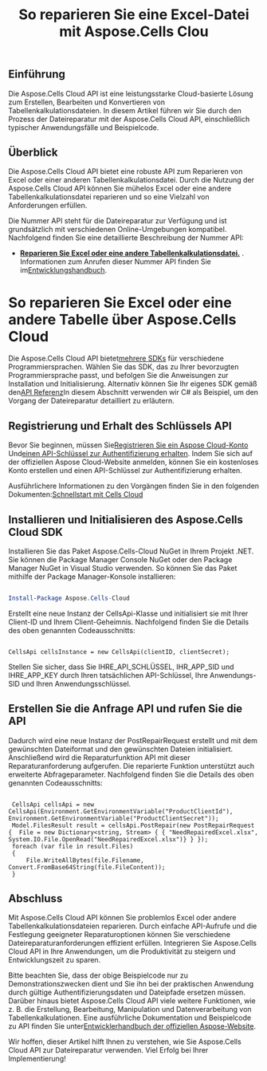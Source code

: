 ﻿---
title: So reparieren Sie eine Excel-Datei mit Aspose.Cells Clou
linktitle: So reparieren Sie eine Excel-Fil
type: docs
url: /de/how-to-repair-excel-file
description: So reparieren Sie Excel oder andere Tabellenkalkulationsdateien mit Aspose.Cells Cloud
weight: 10
kwords: Excel, Office Cloud, REST API, Tabellenkalkulation, PDF, CSV, Json, Markdown, So reparieren Sie Excel oder andere Tabellenkalkulationsdateien über Aspose.Cells Cloud
---
## Einführung

Die Aspose.Cells Cloud API ist eine leistungsstarke Cloud-basierte Lösung zum Erstellen, Bearbeiten und Konvertieren von Tabellenkalkulationsdateien. In diesem Artikel führen wir Sie durch den Prozess der Dateireparatur mit der Aspose.Cells Cloud API, einschließlich typischer Anwendungsfälle und Beispielcode.

## Überblick

Die Aspose.Cells Cloud API bietet eine robuste API zum Reparieren von Excel oder einer anderen Tabellenkalkulationsdatei. Durch die Nutzung der Aspose.Cells Cloud API können Sie mühelos Excel oder eine andere Tabellenkalkulationsdatei reparieren und so eine Vielzahl von Anforderungen erfüllen.

Die Nummer API steht für die Dateireparatur zur Verfügung und ist grundsätzlich mit verschiedenen Online-Umgebungen kompatibel. Nachfolgend finden Sie eine detaillierte Beschreibung der Nummer API:

- **[Reparieren Sie Excel oder eine andere Tabellenkalkulationsdatei.](https://reference.aspose.cloud/cells/#/LightCells/PostRepair)** . Informationen zum Anrufen dieser Nummer API finden Sie im[Entwicklungshandbuch](https://docs.aspose.cloud/cells/repair/).

# So reparieren Sie Excel oder eine andere Tabelle über Aspose.Cells Cloud

 Die Aspose.Cells Cloud API bietet[mehrere SDKs](https://github.com/aspose-cells-cloud) für verschiedene Programmiersprachen. Wählen Sie das SDK, das zu Ihrer bevorzugten Programmiersprache passt, und befolgen Sie die Anweisungen zur Installation und Initialisierung. Alternativ können Sie Ihr eigenes SDK gemäß den[API Referenz](https://reference.aspose.cloud/cells/)In diesem Abschnitt verwenden wir C# als Beispiel, um den Vorgang der Dateireparatur detailliert zu erläutern.

## Registrierung und Erhalt des Schlüssels API

Bevor Sie beginnen, müssen Sie[Registrieren Sie ein Aspose Cloud-Konto](https://id.containerize.com/signup) Und[einen API-Schlüssel zur Authentifizierung erhalten](https://dashboard.aspose.cloud/applications). Indem Sie sich auf der offiziellen Aspose Cloud-Website anmelden, können Sie ein kostenloses Konto erstellen und einen API-Schlüssel zur Authentifizierung erhalten.

 Ausführlichere Informationen zu den Vorgängen finden Sie in den folgenden Dokumenten:[Schnellstart mit Cells Cloud](https://docs.aspose.cloud/cells/quickstart/)

## Installieren und Initialisieren des Aspose.Cells Cloud SDK

Installieren Sie das Paket Aspose.Cells-Cloud NuGet in Ihrem Projekt .NET. Sie können die Package Manager Console NuGet oder den Package Manager NuGet in Visual Studio verwenden.
So können Sie das Paket mithilfe der Package Manager-Konsole installieren:

```Powershell

Install-Package Aspose.Cells-Cloud

```

Erstellt eine neue Instanz der CellsApi-Klasse und initialisiert sie mit Ihrer Client-ID und Ihrem Client-Geheimnis. Nachfolgend finden Sie die Details des oben genannten Codeausschnitts:

```CSharp

CellsApi cellsInstance = new CellsApi(clientID, clientSecret);

```

Stellen Sie sicher, dass Sie IHRE_API_SCHLÜSSEL, IHR_APP_SID und IHRE_APP_KEY durch Ihren tatsächlichen API-Schlüssel, Ihre Anwendungs-SID und Ihren Anwendungsschlüssel.

## Erstellen Sie die Anfrage API und rufen Sie die API

Dadurch wird eine neue Instanz der PostRepairRequest erstellt und mit dem gewünschten Dateiformat und den gewünschten Dateien initialisiert. Anschließend wird die Reparaturfunktion API mit dieser Reparaturanforderung aufgerufen. Die reparierte Funktion unterstützt auch erweiterte Abfrageparameter. Nachfolgend finden Sie die Details des oben genannten Codeausschnitts:

```CSharp

 CellsApi cellsApi = new CellsApi(Environment.GetEnvironmentVariable("ProductClientId"), Environment.GetEnvironmentVariable("ProductClientSecret"));
 Model.FilesResult result = cellsApi.PostRepair(new PostRepairRequest {  File = new Dictionary<string, Stream> { { "NeedRepairedExcel.xlsx", System.IO.File.OpenRead("NeedRepairedExcel.xlsx")} } });
 foreach (var file in result.Files)
 {
     File.WriteAllBytes(file.Filename, Convert.FromBase64String(file.FileContent));
 }

```

## Abschluss

Mit Aspose.Cells Cloud API können Sie problemlos Excel oder andere Tabellenkalkulationsdateien reparieren. Durch einfache API-Aufrufe und die Festlegung geeigneter Reparaturoptionen können Sie verschiedene Dateireparaturanforderungen effizient erfüllen. Integrieren Sie Aspose.Cells Cloud API in Ihre Anwendungen, um die Produktivität zu steigern und Entwicklungszeit zu sparen.

Bitte beachten Sie, dass der obige Beispielcode nur zu Demonstrationszwecken dient und Sie ihn bei der praktischen Anwendung durch gültige Authentifizierungsdaten und Dateipfade ersetzen müssen. Darüber hinaus bietet Aspose.Cells Cloud API viele weitere Funktionen, wie z. B. die Erstellung, Bearbeitung, Manipulation und Datenverarbeitung von Tabellenkalkulationen. Eine ausführliche Dokumentation und Beispielcode zu API finden Sie unter[Entwicklerhandbuch der offiziellen Aspose-Website](/developer-guide/).

Wir hoffen, dieser Artikel hilft Ihnen zu verstehen, wie Sie Aspose.Cells Cloud API zur Dateireparatur verwenden. Viel Erfolg bei Ihrer Implementierung!
